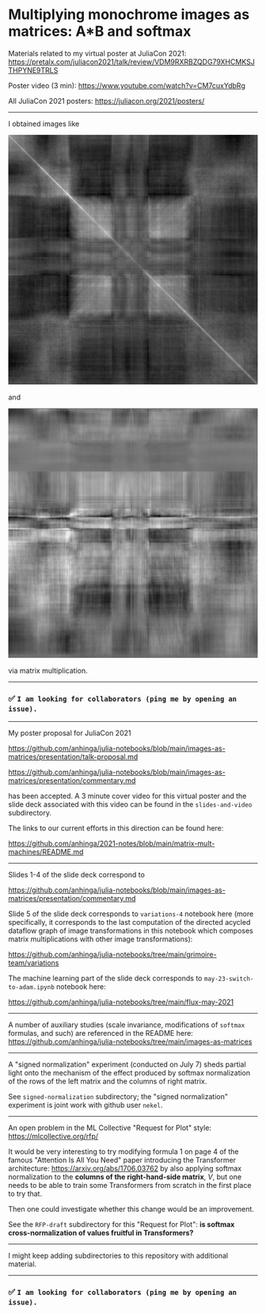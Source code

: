 # Multiplying monochrome images as matrices: A*B and softmax

Materials related to my virtual poster at JuliaCon 2021: https://pretalx.com/juliacon2021/talk/review/VDM9RXRBZQDG79XHCMKSJTHPYNE9TRLS

Poster video (3 min): https://www.youtube.com/watch?v=CM7cuxYdbRg

All JuliaCon 2021 posters: https://juliacon.org/2021/posters/

---

I obtained images like

![symmetric](symmetric.png)

and

![asymmetric](asymmetric.png)

via matrix multiplication.

---

### ✅ `I am looking for collaborators (ping me by opening an issue).`

---

My poster proposal for JuliaCon 2021

https://github.com/anhinga/julia-notebooks/blob/main/images-as-matrices/presentation/talk-proposal.md

https://github.com/anhinga/julia-notebooks/blob/main/images-as-matrices/presentation/commentary.md

has been accepted. A 3 minute cover video for this virtual poster and the slide deck associated with this video can be found in the `slides-and-video` subdirectory.

The links to our current efforts in this direction can be found here:

https://github.com/anhinga/2021-notes/blob/main/matrix-mult-machines/README.md

---

Slides 1-4 of the slide deck correspond to

https://github.com/anhinga/julia-notebooks/blob/main/images-as-matrices/presentation/commentary.md

Slide 5 of the slide deck corresponds to `variations-4` notebook here (more specifically,
it corresponds to the last computation of the directed acycled dataflow graph of
image transformations in this notebook which composes
matrix multiplications with other image transformations):

https://github.com/anhinga/julia-notebooks/tree/main/grimoire-team/variations

The machine learning part of the slide deck corresponds to `may-23-switch-to-adam.ipynb` notebook here:

https://github.com/anhinga/julia-notebooks/tree/main/flux-may-2021

---

A number of auxiliary studies (scale invariance, modifications of `softmax` formulas, and such) are
referenced in the README here: https://github.com/anhinga/julia-notebooks/tree/main/images-as-matrices

---

A "signed normalization" experiment (conducted on July 7) sheds partial light onto the mechanism of
the effect produced by softmax normalization of the rows of the left matrix and the columns of right matrix.

See `signed-normalization` subdirectory; the "signed normalization" experiment is joint work with github user `nekel`.

---

An open problem in the ML Collective "Request for Plot" style: https://mlcollective.org/rfp/

It would be very interesting to try modifying formula 1 on page 4 of 
the famous "Attention Is All You Need" paper introducing the Transformer architecture: 
https://arxiv.org/abs/1706.03762  by also applying softmax normalization
to the **columns of the right-hand-side matrix**, _V_,
but one needs to be able to train some Transformers from scratch in the first place
to try that. 

Then one could investigate whether this change would be an improvement.

See the `RFP-draft` subdirectory for this "Request for Plot": 
**is softmax cross-normalization of values fruitful in Transformers?**

---

I might keep adding subdirectories to this repository with additional material.

---

### ✅ `I am looking for collaborators (ping me by opening an issue).`

